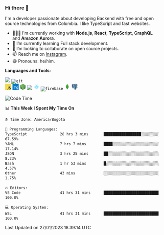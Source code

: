 ### Hi there 👋

I'm a developer passionate about developing Backend with free and open source technologies from Colombia. I like TypeScript and fast websites.

- 👨🏽‍💻 I'm currently working with **Node.js**, **React**, **TypeScript**, **GraphQL** and **Amazon Aurora**.
- 🌱 I’m currently learning Full stack development.
- 🚀 I’m looking to collaborate on open source projects.
- 📫   Reach me on [Instagram](https://instagram.com/nexckycort).
- 😄  Pronouns: he/him.

**Languages and Tools:**  

<code><img height="20"  src="https://upload.wikimedia.org/wikipedia/commons/2/2d/Visual_Studio_Code_1.18_icon.svg"></code>
<code><img src="https://www.vectorlogo.zone/logos/git-scm/git-scm-icon.svg" alt="git" height="20"/> </code>
<code><img height="20" src="https://raw.githubusercontent.com/github/explore/80688e429a7d4ef2fca1e82350fe8e3517d3494d/topics/javascript/javascript.png"></code>
<code><img height="20" src="https://raw.githubusercontent.com/github/explore/80688e429a7d4ef2fca1e82350fe8e3517d3494d/topics/typescript/typescript.png"></code>
<code><img height="20" src="https://raw.githubusercontent.com/github/explore/80688e429a7d4ef2fca1e82350fe8e3517d3494d/topics/nodejs/nodejs.png"></code>
<code><img height="20" src="https://deno.land/logo.svg"></code>
<code><img height="20" src="https://raw.githubusercontent.com/github/explore/80688e429a7d4ef2fca1e82350fe8e3517d3494d/topics/react/react.png"></code>
<code><img src="https://www.vectorlogo.zone/logos/firebase/firebase-icon.svg" alt="firebase"  height="20"/></code>
<code><img src="https://raw.githubusercontent.com/devicons/devicon/master/icons/mongodb/mongodb-original.svg"  height="20"/></code>
<code><img src="https://raw.githubusercontent.com/devicons/devicon/master/icons/postgresql/postgresql-original.svg" height="20"/></code>

<!--START_SECTION:waka-->
![Code Time](http://img.shields.io/badge/Code%20Time-2%2C767%20hrs%2030%20mins-blue)

📊 **This Week I Spent My Time On** 

```text
⌚︎ Time Zone: America/Bogota

💬 Programming Languages: 
TypeScript               28 hrs 3 mins       █████████████████░░░░░░░░   67.59% 
YAML                     7 hrs 7 mins        ████░░░░░░░░░░░░░░░░░░░░░   17.14% 
JSON                     3 hrs 25 mins       ██░░░░░░░░░░░░░░░░░░░░░░░   8.23% 
Bash                     1 hr 53 mins        █░░░░░░░░░░░░░░░░░░░░░░░░   4.57% 
Other                    43 mins             ░░░░░░░░░░░░░░░░░░░░░░░░░   1.75%

🔥 Editors: 
VS Code                  41 hrs 31 mins      █████████████████████████   100.0%

💻 Operating System: 
WSL                      41 hrs 31 mins      █████████████████████████   100.0%

```


 Last Updated on 27/01/2023 18:39:14 UTC
<!--END_SECTION:waka-->
